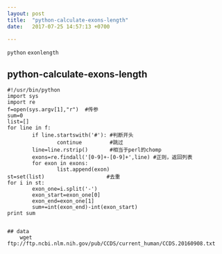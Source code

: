 ```yaml
---
layout: post  
title:  "python-calculate-exons-length"  
date:   2017-07-25 14:57:13 +0700  

---
```

`python` `exonlength`

## python-calculate-exons-length

	#!/usr/bin/python
	import sys
	import re
	f=open(sys.argv[1],"r")  #传参
	sum=0
	list=[]
	for line in f:
	        if line.startswith('#'): #判断开头
	                continue         #跳过    
	        line=line.rstrip()       #相当于perl的chomp    
	        exons=re.findall('[0-9]+-[0-9]+',line) #正则，返回列表
        	for exon in exons:
            	    list.append(exon)
	st=set(list)                    #去重
	for i in st:                    
    	    exon_one=i.split('-')   
    	    exon_start=exon_one[0]
    	    exon_end=exon_one[1]
    	    sum+=int(exon_end)-int(exon_start)
	print sum
```

## data
	wget ftp://ftp.ncbi.nlm.nih.gov/pub/CCDS/current_human/CCDS.20160908.txt